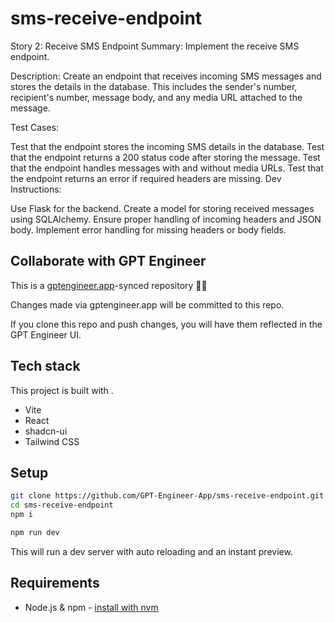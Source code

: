 # sms-receive-endpoint

Story 2: Receive SMS Endpoint
Summary: Implement the receive SMS endpoint.

Description: Create an endpoint that receives incoming SMS messages and stores the details in the database. This includes the sender's number, recipient's number, message body, and any media URL attached to the message.

Test Cases:

Test that the endpoint stores the incoming SMS details in the database.
Test that the endpoint returns a 200 status code after storing the message.
Test that the endpoint handles messages with and without media URLs.
Test that the endpoint returns an error if required headers are missing.
Dev Instructions:

Use Flask for the backend.
Create a model for storing received messages using SQLAlchemy.
Ensure proper handling of incoming headers and JSON body.
Implement error handling for missing headers or body fields.

## Collaborate with GPT Engineer

This is a [gptengineer.app](https://gptengineer.app)-synced repository 🌟🤖

Changes made via gptengineer.app will be committed to this repo.

If you clone this repo and push changes, you will have them reflected in the GPT Engineer UI.

## Tech stack

This project is built with .

- Vite
- React
- shadcn-ui
- Tailwind CSS

## Setup

```sh
git clone https://github.com/GPT-Engineer-App/sms-receive-endpoint.git
cd sms-receive-endpoint
npm i
```

```sh
npm run dev
```

This will run a dev server with auto reloading and an instant preview.

## Requirements

- Node.js & npm - [install with nvm](https://github.com/nvm-sh/nvm#installing-and-updating)
